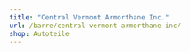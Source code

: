 ```yaml
---
title: "Central Vermont Armorthane Inc."
url: /barre/central-vermont-armorthane-inc/
shop: Autoteile
---
```

